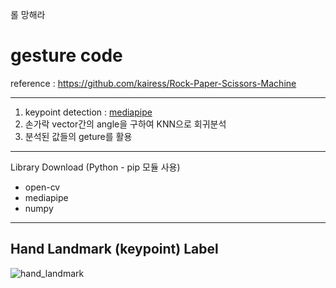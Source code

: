 롤 망해라


# gesture code

reference : https://github.com/kairess/Rock-Paper-Scissors-Machine

----------

1. keypoint detection : [mediapipe](https://google.github.io/mediapipe/)
2. 손가락 vector간의 angle을 구하여 KNN으로 회귀분석
3. 분석된 값들의 geture를 활용

----------

Library Download (Python - pip 모듈 사용)

- open-cv
- mediapipe
- numpy

----------

## Hand Landmark (keypoint) Label

![hand_landmark](https://user-images.githubusercontent.com/88364973/133178241-a09bdef2-4f22-473f-bfa4-7ccf86824886.png)
